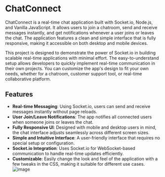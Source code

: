 # ChatConnect

ChatConnect is a real-time chat application built with Socket.io, Node.js, and Vanilla JavaScript. It allows users to join a chatroom, send and receive messages instantly, and get notifications whenever a user joins or leaves the chat. The application features a clean and simple interface that is fully responsive, making it accessible on both desktop and mobile devices. 

This project is designed to demonstrate the power of Socket.io in building scalable real-time applications with minimal effort. The easy-to-understand setup allows developers to quickly implement real-time communication in their own projects. You can customize the app's design to fit your own needs, whether for a chatroom, customer support tool, or real-time collaborative platform.

## Features

- **Real-time Messaging**: Using Socket.io, users can send and receive messages instantly without page reloads.
- **User Join/Leave Notifications**: The app notifies all connected users when someone joins or leaves the chat.
- **Fully Responsive UI**: Designed with mobile and desktop users in mind, the chat interface adjusts seamlessly across different screen sizes.
- **Simple and Intuitive Interface**: A user-friendly interface that requires no special setup or configuration.
- **Socket.io Integration**: Uses Socket.io for WebSocket-based communication to handle real-time updates efficiently.
- **Customizable**: Easily change the look and feel of the application with a few tweaks in the CSS, making it suitable for different use cases.
  ![image](https://github.com/user-attachments/assets/973d759a-aae7-4e9d-9883-4a4b558be7fa)
